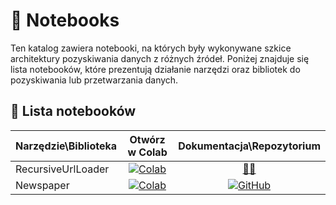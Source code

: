 # 📙 Notebooks

Ten katalog zawiera notebooki, na których były wykonywane szkice architektury pozyskiwania danych z różnych źródeł.
Poniżej znajduje się lista notebooków, które prezentują działanie narzędzi oraz bibliotek do pozyskiwania lub przetwarzania danych.

## 📝 Lista notebooków

| Narzędzie\Biblioteka | Otwórz w Colab | Dokumentacja\Repozytorium |
| :--- | :----: | :----: |
| RecursiveUrlLoader | [![Colab](https://colab.research.google.com/assets/colab-badge.svg)](https://colab.research.google.com/drive/1WvgWQjFIS5HKqFg5OVPoF2UFuo7PI1eT?usp=sharing) |  [🦜🔗](https://python.langchain.com/docs/integrations/document_loaders/recursive_url) |
| Newspaper | [![Colab](https://colab.research.google.com/assets/colab-badge.svg)](https://colab.research.google.com/drive/1xQ8-HHTiY8CHfV4f2hIUskv0P9ymUCpn?usp=sharing) | [![GitHub](https://badges.aleen42.com/src/github.svg)](https://github.com/codelucas/newspaper) |
